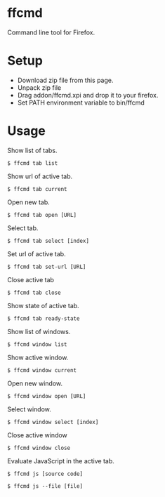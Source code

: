 # ffcmd
Command line tool for Firefox.

# Setup

* Download zip file from this page.
* Unpack zip file 
* Drag addon/ffcmd.xpi and drop it to your firefox.
* Set PATH environment variable to bin/ffcmd

# Usage

Show list of tabs.

`$ ffcmd tab list`

Show url of active tab.

`$ ffcmd tab current`

Open new tab.

`$ ffcmd tab open [URL]`

Select tab.

`$ ffcmd tab select [index]`

Set url of active tab.

`$ ffcmd tab set-url [URL]`

Close active tab

`$ ffcmd tab close`

Show state of active tab.

`$ ffcmd tab ready-state`

Show list of windows.

`$ ffcmd window list`

Show active window.

`$ ffcmd window current`

Open new window.

`$ ffcmd window open [URL]`

Select window.

`$ ffcmd window select [index]`

Close active window

`$ ffcmd window close`

Evaluate JavaScript in the active tab.

`$ ffcmd js [source code]`

`$ ffcmd js --file [file]`

